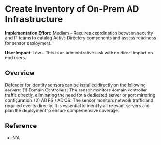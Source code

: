 #  Create Inventory of On-Prem AD Infrastructure

**Implementation Effort:** Medium – Requires coordination between security and IT teams to catalog Active Directory components and assess readiness for sensor deployment.

**User Impact:** Low – This is an administrative task with no direct impact on end users.

## Overview
Defender for Identity sensors can be installed directly on the following servers: (1) Domain Controllers: The sensor monitors domain controller traffic directly, eliminating the need for a dedicated server or port mirroring configuration. (2) AD FS / AD CS: The sensor monitors network traffic and required events directly. It is essential to identify all relevant servers and plan the deployment to ensure comprehensive coverage.


## Reference
* N/A
